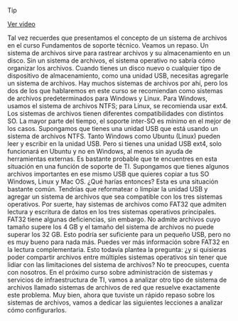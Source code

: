 > [!TIP]  
> [Ver video](https://youtu.be/XTgLW6LkZL0)

Tal vez recuerdes que presentamos
el concepto de un sistema de archivos en el curso Fundamentos de soporte técnico. Veamos un repaso. Un sistema de archivos sirve para rastrear archivos
y su almacenamiento en un disco. Sin un sistema de archivos, el sistema operativo
no sabría cómo organizar los archivos. Cuando tienes un disco nuevo
o cualquier tipo de dispositivo de almacenamiento, como una unidad USB,
necesitas agregarle un sistema de archivos. Hay muchos sistemas de archivos por ahí,
pero los dos de los que hablaremos en este curso se recomiendan como sistemas de archivos
predeterminados para Windows y Linux. Para Windows,
usamos el sistema de archivos NTFS; para Linux, se recomienda usar ext4. Los sistemas de archivos tienen
diferentes compatibilidades con distintos SO. La mayor parte del tiempo, el soporte inter-SO
es mínimo en el mejor de los casos. Supongamos que tienes una unidad USB
que está usando un sistema de archivos NTFS. Tanto Windows como Ubuntu (Linux)
pueden leer y escribir en la unidad USB. Pero si tienes una unidad USB ext4,
solo funcionará en Ubuntu y no en Windows, al menos sin ayuda
de herramientas externas. Es bastante probable que te encuentres en esta situación
en una función de soporte de TI. Supongamos que tienes algunos archivos importantes
en ese mismo USB que quieres copiar a tus SO Windows, Linux y Mac OS.
¿Qué harías entonces? Esta es una situación bastante común. Tendrías que reformatear
o limpiar la unidad USB y agregar un sistema de archivos
que sea compatible con los tres sistemas operativos. Por suerte, hay sistemas de archivos como FAT32
que admiten lectura y escritura de datos
en los tres sistemas operativos principales. FAT32 tiene algunas deficiencias, sin embargo. No admite archivos
cuyo tamaño supere los 4 GB y el tamaño del sistema de archivos
no puede superar los 32 GB. Esto podría ser suficiente para un pequeño USB,
pero no es muy bueno para nada más. Puedes ver más información sobre FAT32
en la lectura complementaria. Esto todavía plantea la pregunta:
¿y si quisieras poder compartir archivos entre múltiples sistemas operativos sin tener que lidiar
con las limitaciones del sistema de archivos? No te preocupes, cuenta con nosotros. En el próximo curso
sobre administración de sistemas y servicios de infraestructura de TI,
vamos a analizar otro tipo de sistema de archivos llamado sistemas de archivos de red
que resuelve exactamente este problema. Muy bien, ahora que tuviste un rápido repaso
sobre los sistemas de archivos, vamos a dedicar las siguientes lecciones
a analizar cómo configurarlos.